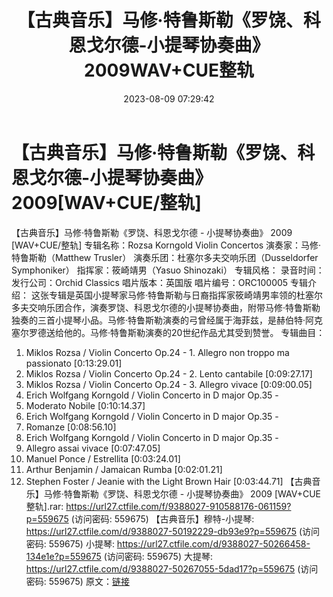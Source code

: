 ﻿---
title: 【古典音乐】马修·特鲁斯勒《罗饶、科恩戈尔德-小提琴协奏曲》2009WAV+CUE整轨
date: 2023-08-09 07:29:42
categories: 古典音乐、新世纪、纯音雅乐
tags: 纯音雅乐
---
# 【古典音乐】马修·特鲁斯勒《罗饶、科恩戈尔德-小提琴协奏曲》2009[WAV+CUE/整轨]

【古典音乐】马修·特鲁斯勒《罗饶、科恩戈尔德 - 小提琴协奏曲》 2009
[WAV+CUE/整轨]
专辑名称：Rozsa Korngold Violin Concertos
演奏家：马修·特鲁斯勒（Matthew Trusler）
演奏乐团：杜塞尔多夫交响乐团（Dusseldorfer Symphoniker）
指挥家：筱崎靖男（Yasuo Shinozaki）
专辑风格：
录音时间：
发行公司：Orchid Classics
唱片版本：英国版
唱片编号：ORC100005
专辑介绍：
这张专辑是英国小提琴家马修·特鲁斯勒与日裔指挥家筱崎靖男率领的杜塞尔多夫交响乐团合作，演奏罗饶、科恩戈尔德的小提琴协奏曲，附带马修·特鲁斯勒独奏的三首小提琴小品。马修·特鲁斯勒演奏的弓曾经属于海菲兹，是赫伯特·阿克塞尔罗德送给他的。马修·特鲁斯勒演奏的20世纪作品尤其受到赞誉。
专辑曲目：
01. Miklos Rozsa / Violin Concerto Op.24 - 1. Allegro non troppo
ma passionato [0:13:29.01]
02. Miklos Rozsa / Violin Concerto Op.24 - 2. Lento cantabile
[0:09:27.17]
03. Miklos Rozsa / Violin Concerto Op.24 - 3. Allegro vivace
[0:09:00.05]
04. Erich Wolfgang Korngold / Violin Concerto in D major Op.35 -
1. Moderato Nobile [0:10:14.37]
05. Erich Wolfgang Korngold / Violin Concerto in D major Op.35 -
2. Romanze [0:08:56.10]
06. Erich Wolfgang Korngold / Violin Concerto in D major Op.35 -
3. Allegro assai vivace [0:07:47.05]
07. Manuel Ponce / Estrellita [0:03:24.01]
08. Arthur Benjamin / Jamaican Rumba [0:02:01.21]
09. Stephen Foster / Jeanie with the Light Brown Hair
[0:03:44.71]
【古典音乐】马修·特鲁斯勒《罗饶、科恩戈尔德 - 小提琴协奏曲》 2009 [WAV+CUE整轨].rar: https://url27.ctfile.com/f/9388027-910588176-061159?p=559675
(访问密码: 559675)
【古典音乐】穆特-小提琴: https://url27.ctfile.com/d/9388027-50192229-db93e9?p=559675
(访问密码: 559675)
小提琴: https://url27.ctfile.com/d/9388027-50266458-134e1e?p=559675
(访问密码: 559675)
大提琴: https://url27.ctfile.com/d/9388027-50267055-5dad17?p=559675
(访问密码: 559675)
原文：[链接](https://blog.sina.com.cn/s/blog_1647c7e760103130d.html)
